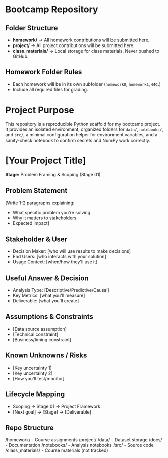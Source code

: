 # Bootcamp Repository

## Folder Structure

- **homework/** → All homework contributions will be submitted here.
- **project/** → All project contributions will be submitted here.
- **class_materials/** → Local storage for class materials. Never pushed to
  GitHub.

## Homework Folder Rules

- Each homework will be in its own subfolder (`homework0`, `homework1`, etc.)
- Include all required files for grading.


# Project Purpose

This repository is a reproducible Python scaffold for my bootcamp project. It provides an isolated environment, organized folders for `data/`, `notebooks/`, and `src/`, a minimal configuration helper for environment variables, and a sanity-check notebook to confirm secrets and NumPy work correctly.


# [Your Project Title]

**Stage:** Problem Framing & Scoping (Stage 01)

## Problem Statement

[Write 1-2 paragraphs explaining:

- What specific problem you're solving
- Why it matters to stakeholders
- Expected impact]

## Stakeholder & User

- Decision Maker: [who will use results to make decisions]
- End Users: [who interacts with your solution]
- Usage Context: [when/how they'll use it]

## Useful Answer & Decision

- Analysis Type: [Descriptive/Predictive/Causal]
- Key Metrics: [what you'll measure]
- Deliverable: [what you'll create]

## Assumptions & Constraints

- [Data source assumption]
- [Technical constraint]
- [Business/timing constraint]

## Known Unknowns / Risks

- [Key uncertainty 1]
- [Key uncertainty 2]
- [How you'll test/monitor]

## Lifecycle Mapping

- Scoping → Stage 01 → Project Framework
- [Next goal] → [Stage] → [Deliverable]

## Repo Structure

/homework/ - Course assignments
/project/
  /data/ - Dataset storage
  /docs/ - Documentation
  /notebooks/ - Analysis notebooks
  /src/ - Source code
/class_materials/ - Course materials (not tracked)
